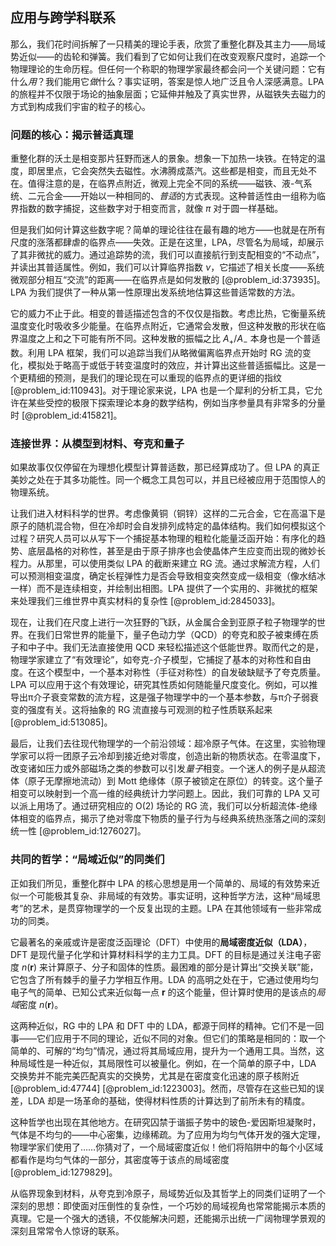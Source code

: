 ## 应用与跨学科联系

那么，我们花时间拆解了一只精美的理论手表，欣赏了重整化群及其主力——局域势近似——的齿轮和弹簧。我们看到了它如何让我们在改变观察尺度时，追踪一个物理理论的生命历程。但任何一个称职的物理学家最终都会问一个关键问题：它有什么*用*？我们能用它*做*什么？事实证明，答案是惊人地广泛且令人深感满意。LPA 的旅程并不仅限于场论的抽象层面；它延伸并触及了真实世界，从磁铁失去磁力的方式到构成我们宇宙的粒子的核心。

### 问题的核心：揭示普适真理

重整化群的沃土是相变那片狂野而迷人的景象。想象一下加热一块铁。在特定的温度，即居里点，它会突然失去磁性。水沸腾成蒸汽。这些都是相变，而且无处不在。值得注意的是，在临界点附近，微观上完全不同的系统——磁铁、液-气系统、二元合金——开始以一种相同的、*普适*的方式表现。这种普适性由一组称为临界指数的数字捕捉，这些数字对于相变而言，就像 $\pi$ 对于圆一样基础。

但是我们如何计算这些数字呢？简单的理论往往在最有趣的地方——也就是在所有尺度的涨落都肆虐的临界点——失效。正是在这里，LPA，尽管名为局域，却展示了其非微扰的威力。通过追踪势的流，我们可以直接航行到支配相变的“不动点”，并读出其普适属性。例如，我们可以计算临界指数 $\nu$，它描述了相关长度——系统微观部分相互“交流”的距离——在临界点是如何发散的 [@problem_id:373935]。LPA 为我们提供了一种从第一性原理出发系统地估算这些普适常数的方法。

它的威力不止于此。相变的普适描述包含的不仅仅是指数。考虑比热，它衡量系统温度变化时吸收多少能量。在临界点附近，它通常会发散，但这种发散的形状在临界温度之上和之下可能有所不同。这种发散的振幅之比 $A_+/A_-$ 本身也是一个普适数。利用 LPA 框架，我们可以追踪当我们从略微偏离临界点开始时 RG 流的变化，模拟处于略高于或低于转变温度时的效应，并计算出这些普适振幅比。这是一个更精细的预测，是我们的理论现在可以重现的临界点的更详细的指纹 [@problem_id:110943]。对于理论家来说，LPA 也是一个犀利的分析工具，它允许在某些受控的极限下探索理论本身的数学结构，例如当序参量具有非常多的分量时 [@problem_id:415821]。

### 连接世界：从模型到材料、夸克和量子

如果故事仅仅停留在为理想化模型计算普适数，那已经算成功了。但 LPA 的真正美妙之处在于其多功能性。同一个概念工具包可以，并且已经被应用于范围惊人的物理系统。

让我们进入材料科学的世界。考虑像黄铜（铜锌）这样的二元合金，它在高温下是原子的随机混合物，但在冷却时会自发排列成特定的晶体结构。我们如何模拟这个过程？研究人员可以从写下一个捕捉基本物理的粗粒化能量泛函开始：有序化的趋势、底层晶格的对称性，甚至是由于原子排序也会使晶体产生应变而出现的微妙长程力。从那里，可以使用类似 LPA 的截断来建立 RG 流。通过求解流方程，人们可以预测相变温度，确定长程弹性力是否会导致相变突然变成一级相变（像水结冰一样）而不是连续相变，并绘制出相图。LPA 提供了一个实用的、非微扰的框架来处理我们三维世界中真实材料的复杂性 [@problem_id:2845033]。

现在，让我们在尺度上进行一次狂野的飞跃，从金属合金到亚原子粒子物理学的世界。在我们日常世界的能量下，量子色动力学（QCD）的夸克和胶子被束缚在质子和中子中。我们无法直接使用 QCD 来轻松描述这个低能世界。取而代之的是，物理学家建立了“有效理论”，如夸克-介子模型，它捕捉了基本的对称性和自由度。在这个模型中，一个基本对称性（手征对称性）的自发破缺赋予了夸克质量。LPA 可以应用于这个有效理论，研究其性质如何随能量尺度变化。例如，可以推导出π介子衰变常数的流方程，这是强子物理学中的一个基本参数，与π介子弱衰变的强度有关。这将抽象的 RG 流直接与可观测的粒子性质联系起来 [@problem_id:513085]。

最后，让我们去往现代物理学的一个前沿领域：超冷原子气体。在这里，实验物理学家可以将一团原子云冷却到接近绝对零度，创造出新的物质状态。在零温度下，改变诸如压力或外部磁场之类的参数可以引发*量子*相变。一个迷人的例子是从超流体（原子无摩擦地流动）到 Mott 绝缘体（原子被锁定在原位）的转变。这个量子相变可以映射到一个高一维的经典统计力学问题上。因此，我们可靠的 LPA 又可以派上用场了。通过研究相应的 O(2) 场论的 RG 流，我们可以分析超流体-绝缘体相变的临界点，揭示了绝对零度下物质的量子行为与经典系统热涨落之间的深刻统一性 [@problem_id:1276027]。

### 共同的哲学：“局域近似”的同类们

正如我们所见，重整化群中 LPA 的核心思想是用一个简单的、局域的有效势来近似一个可能极其复杂、非局域的有效势。事实证明，这种哲学方法，这种“局域思考”的艺术，是贯穿物理学的一个反复出现的主题。LPA 在其他领域有一些非常成功的同类。

它最著名的亲戚或许是密度泛函理论（DFT）中使用的**局域密度近似（LDA）**，DFT 是现代量子化学和计算材料科学的主力工具。DFT 的目标是通过关注电子密度 $n(\mathbf{r})$ 来计算原子、分子和固体的性质。最困难的部分是计算出“交换关联”能，它包含了所有棘手的量子力学相互作用。LDA 的高明之处在于，它通过使用均匀电子气的简单、已知公式来近似每一点 $\mathbf{r}$ 的这个能量，但计算时使用的是该点的*局域*密度 $n(\mathbf{r})$。

这两种近似，RG 中的 LPA 和 DFT 中的 LDA，都源于同样的精神。它们不是一回事——它们应用于不同的理论，近似不同的对象。但它们的策略是相同的：取一个简单的、可解的“均匀”情况，通过将其局域应用，提升为一个通用工具。当然，这种局域性是一种近似，其局限性可以被量化。例如，在一个简单的原子中，LDA 交换势并不能完美匹配真实的交换势，尤其是在密度变化迅速的原子核附近 [@problem_id:47744] [@problem_id:1223003]。然而，尽管存在这些已知的误差，LDA 却是一场革命的基础，使得材料性质的计算达到了前所未有的精度。

这种哲学也出现在其他地方。在研究囚禁于谐振子势中的玻色-爱因斯坦凝聚时，气体是不均匀的——中心密集，边缘稀疏。为了应用为均匀气体开发的强大定理，物理学家们使用了……你猜对了，一个局域密度近似！他们将陷阱中的每个小区域都看作是均匀气体的一部分，其密度等于该点的局域密度 [@problem_id:1279829]。

从临界现象到材料，从夸克到冷原子，局域势近似及其哲学上的同类们证明了一个深刻的思想：即使面对压倒性的复杂性，一个巧妙的局域视角也常常能揭示本质的真理。它是一个强大的透镜，不仅能解决问题，还能揭示出统一广阔物理学景观的深刻且常常令人惊讶的联系。